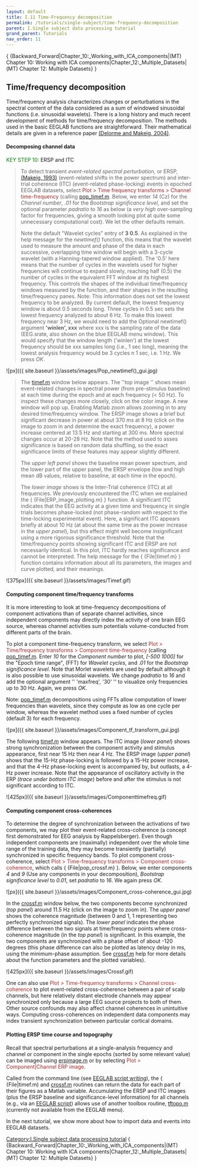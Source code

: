 ```yaml
---
layout: default
title: I.11 Time-Frequency decomposition
permalink: /tutorials/single-subject/time-frequency-decomposition
parent: I.Single subject data processing tutorial
grand_parent: Tutorials
nav_order: 11
---
```


{ {Backward_Forward\|Chapter_10:_Working_with_ICA_components\|(MT)
Chapter 10: Working with ICA
components\|Chapter_12:_Multiple_Datasets\|(MT) Chapter 12: Multiple
Datasets} }

Time/frequency decomposition
----------------------------

Time/frequency analysis characterizes changes or perturbations in the
spectral content of the data considered as a sum of windowed sinusoidal
functions (i.e. sinusoidal wavelets). There is a long history and much
recent development of methods for time/frequency decomposition. The
methods used in the basic EEGLAB functions are straightforward. Their
mathematical details are given in a reference paper [(Delorme and
Makeig, 2004)](http://sccn.ucsd.edu/eeglab/download/eeglab_jnm03.pdf).

#### Decomposing channel data

<font color=green>KEY STEP 10:</font> ERSP and ITC

> To detect transient *event-related spectral perturbation,* or ERSP,
> [(Makeig, 1993)](http://sccn.ucsd.edu/~scott/ersp93.html)
> (event-related shifts in the power spectrum) and inter-trial coherence
> (ITC) (event-related phase-locking) events in epoched EEGLAB datasets,
> select <font color=brown>Plot \> Time frequency transforms \> Channel
> time-frequency</font> (calling [pop_timef.m](http://sccn.ucsd.edu/eeglab/locatefile.php?file=pop_timef.m). Below, we
> enter *14* (Cz) for the *Channel number*, *.01* for the *Bootstrap
> significance level*, and set the optional parameter *padratio* to *16*
> as below (a <em>very high</em> over-sampling factor for frequencies,
> giving a smooth looking plot at quite some unnecessary computational
> cost). We let the other defaults remain.
>
> Note the default "Wavelet cycles" entry of <b>3 0.5</b>. As explained
> in the help message for the <em>newtimef()</em> function, this means
> that the wavelet used to measure the amount and phase of the data in
> each successive, overlapping time window will begin with a 3-cycle
> wavelet (with a Hanning-tapered window applied). The '0.5' here means
> that the number of cycles in the wavelets used for higher frequencies
> will continue to expand slowly, reaching half (0.5) the number of
> cycles in the equivalent FFT window at its highest frequency. This
> controls the shapes of the individual time/frequency windows measured
> by the function, and their shapes in the resulting time/frequency
> panes. Note: This information does not set the lowest frequency to be
> analyzed. By current default, the lowest frequency window is about 0.5
> seconds long. Three cycles in 0.5 sec sets the lowest frequency
> analyzed to about 6 Hz. To make this lowest frequency near 3 Hz, we
> would need to add the Optional newtimef() argument <b>'winlen',
> xxx</b> where xxx is the sampling rate of the data (EEG.srate, also
> shown on the blue EEGLAB menu window). This would specify that the
> window length ('winlen') at the lowest frequency should be xxx samples
> long (i.e., 1 sec long), meaning the lowest analysis frequency would
> be 3 cycles n 1 sec, i.e. 1 Hz. We press *OK*.


![px]({{ site.baseurl }}/assets/images/Pop_newtimef()_gui.jpg)


> The [timef.m](http://sccn.ucsd.edu/eeglab/locatefile.php?file=timef.m) window below appears. The ''top image '' shows
> mean event-related changes in spectral power (from pre-stimulus
> baseline) at each time during the epoch and at each frequency (\< 50
> Hz). To inspect these changes more closely, click on the color image.
> A new window will pop up. Enabling Matlab zoom allows zooming in to
> any desired time/frequency window. The ERSP image shows a brief but
> significant decrease in power at about 370 ms at 8 Hz (click on the
> image to zoom in and determine the exact frequency), a power increase
> centered at 13.5 Hz and starting at 300 ms. More spectral changes
> occur at 20-28 Hz. Note that the method used to asses significance is
> based on random data shuffling, so the exact significance limits of
> these features may appear slightly different.
>
> The *upper left panel* shows the baseline mean power spectrum, and the
> lower part of the upper panel, the ERSP envelope (low and high mean dB
> values, relative to baseline, at each time in the epoch).
>
> The *lower image* shows is the Inter-Trial coherence (ITC) at all
> frequencies. We previously encountered the ITC when we explained the {
> {File\|ERP_image_plotting.m} } function. A significant ITC indicates
> that the EEG activity at a given time and frequency in single trials
> becomes phase-locked (not phase-random with respect to the
> time-locking experimental event). Here, a significant ITC appears
> briefly at about 10 Hz (at about the same time as the power increase
> in the *upper panel*), but this effect might well become insignificant
> using a more rigorous significance threshold. Note that the
> time/frequency points showing significant ITC and ERSP are not
> necessarily identical. In this plot, ITC hardly reaches significance
> and cannot be interpreted. The help message for the { {File\|timef.m}
> } function contains information about all its parameters, the images
> and curve plotted, and their meanings.


![375px]({{ site.baseurl }}/assets/images/Timef.gif)


#### Computing component time/frequency transforms

It is more interesting to look at time-frequency decompositions of
component activations than of separate channel activities, since
independent components may directly index the activity of one brain EEG
source, whereas channel activities sum potentials volume-conducted from
different parts of the brain.

To plot a component time-frequency transform, we select
<font color=brown>Plot \> Time/frequency transforms \> Component
time-frequency</font> (calling [pop_timef.m](http://sccn.ucsd.edu/eeglab/locatefile.php?file=pop_timef.m). Enter *10* for
the *Component number* to plot, *\[-500 1000\]* for the "Epoch time
range", (FFT) for *Wavelet cycles*, and *.01* for the *Bootstrap
significance level*. Note that Morlet wavelets are used by default
although it is also possible to use sinusoidal wavelets. We change
*padratio* to *16* and add the optional argument '' 'maxfreq', '30' ''
to visualize only frequencies up to 30 Hz. Again, we press *OK*.


Note: [pop_timef.m](http://sccn.ucsd.edu/eeglab/locatefile.php?file=pop_timef.m) decompositions using FFTs allow
computation of lower frequencies than wavelets, since they compute as
low as one cycle per window, whereas the wavelet method uses a fixed
number of cycles (default 3) for each frequency.


![px]({{ site.baseurl }}/assets/images/Component_tf_transform_gui.jpg)



The following [timef.m](http://sccn.ucsd.edu/eeglab/locatefile.php?file=timef.m) window appears. The ITC image (*lower
panel*) shows strong synchronization between the component activity and
stimulus appearance, first near 15 Hz then near 4 Hz. The ERSP image
(*upper panel*) shows that the 15-Hz phase-locking is followed by a
15-Hz power increase, and that the 4-Hz phase-locking event is
accompanied by, but outlasts, a 4-Hz power increase. Note that the
appearance of oscillatory activity in the ERP (*trace under bottom ITC
image*) before and after the stimulus is not significant according to
ITC.


![425px]({{ site.baseurl }}/assets/images/Componenttimefreq.gif)


#### Computing component cross-coherences

To determine the degree of synchronization between the activations of
two components, we may plot their event-related cross-coherence (a
concept first demonstrated for EEG analysis by Rappelsberger). Even
though independent components are (maximally) independent over the whole
time range of the training data, they may become transiently (partially)
synchronized in specific frequency bands. To plot component
cross-coherence, select <font color = brown>Plot \> Time-frequency
transforms \> Component cross-coherence</font>, which calls {
{File\|pop_crossf.m} }. Below, we enter components *4* and *9* (Use any
components in your decomposition), *Bootstrap significance level* to
*0.01*, set *padratio* to *16*. We again press *OK*.


![px]({{ site.baseurl }}/assets/images/Component_cross-coherence_gui.jpg)



In the [crossf.m](http://sccn.ucsd.edu/eeglab/locatefile.php?file=crossf.m) window below, the two components become
synchronized (*top panel*) around 11.5 Hz (click on the image to zoom
in). The *upper panel* shows the coherence magnitude (between 0 and 1, 1
representing two perfectly synchronized signals). The *lower panel*
indicates the phase difference between the two signals at time/frequency
points where cross-coherence magnitude (in the *top panel*) is
significant. In this example, the two components are synchronized with a
phase offset of about -120 degrees (this phase difference can also be
plotted as latency delay in ms, using the minimum-phase assumption. See
[crossf.m](http://sccn.ucsd.edu/eeglab/locatefile.php?file=crossf.m) help for more details about the function parameters
and the plotted variables).


![425px]({{ site.baseurl }}/assets/images/Crossf.gif)



One can also use <font color = brown>Plot \> Time-frequency transforms
\> Channel cross-coherence</font> to plot event-related cross-coherence
between a pair of scalp channels, but here relatively distant electrode
channels may appear synchronized only because a large EEG source
projects to both of them. Other source confounds may also affect channel
coherences in unintuitive ways. Computing cross-coherences on
independent data components may index transient synchronization between
particular cortical domains.

#### Plotting ERSP time course and topography

Recall that spectral perturbations at a single-analysis frequency and
channel or component in the single epochs (sorted by some relevant
value) can be imaged using [erpimage.m](http://sccn.ucsd.edu/eeglab/locatefile.php?file=erpimage.m) or by selecting
<font color=brown>Plot \> Component\|Channel ERP image</font>.

Called from the command line (see [EEGLAB script
writing](/Chapter_02:_Writing_EEGLAB_Scripts "wikilink")), the {
{File\|timef.m) and [crossf.m](http://sccn.ucsd.edu/eeglab/locatefile.php?file=crossf.m) routines can return the data
for each part of their figures as a Matlab variable. Accumulating the
ERSP and ITC images (plus the ERSP baseline and significance-level
information) for all channels (e.g., via an [EEGLAB
script](/Chapter_02:_Writing_EEGLAB_Scripts "wikilink")) allows use of
another toolbox routine, [tftopo.m](http://sccn.ucsd.edu/eeglab/locatefile.php?file=tftopo.m) (currently not available
from the EEGLAB menu).

In the next tutorial, we show more about how to import data and events
into EEGLAB datasets.

[Category:I.Single subject data processing
tutorial](/Category:I.Single_subject_data_processing_tutorial "wikilink")
{ {Backward_Forward\|Chapter_10:_Working_with_ICA_components\|(MT)
Chapter 10: Working with ICA
components\|Chapter_12:_Multiple_Datasets\|(MT) Chapter 12: Multiple
Datasets} }
